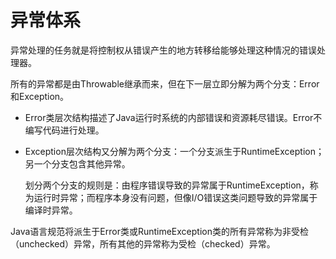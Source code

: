 # 异常体系

异常处理的任务就是将控制权从错误产生的地方转移给能够处理这种情况的错误处理器。

所有的异常都是由Throwable继承而来，但在下一层立即分解为两个分支：Error和Exception。

* Error类层次结构描述了Java运行时系统的内部错误和资源耗尽错误。Error不编写代码进行处理。
* Exception层次结构又分解为两个分支：一个分支派生于RuntimeException；另一个分支包含其他异常。

  划分两个分支的规则是：由程序错误导致的异常属于RuntimeException，称为运行时异常；而程序本身没有问题，但像I/O错误这类问题导致的异常属于编译时异常。

Java语言规范将派生于Error类或RuntimeException类的所有异常称为非受检（unchecked）异常，所有其他的异常称为受检（checked）异常。

